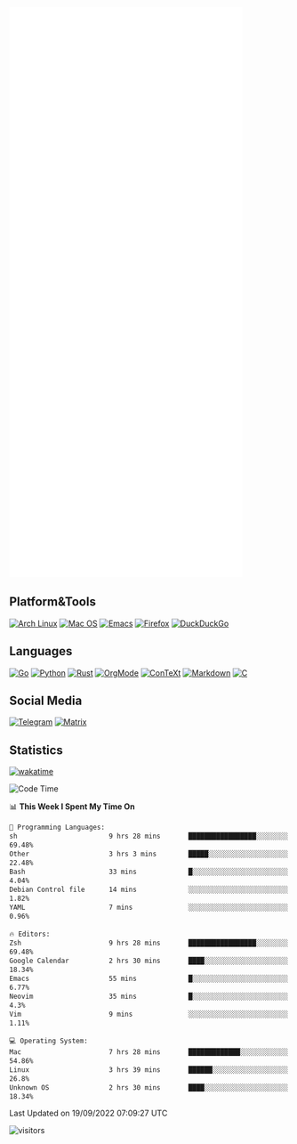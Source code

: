![Metrics](https://github.com/SteamedFish/SteamedFish/blob/master/github-metrics.svg)

## Platform&Tools

[![Arch Linux](https://img.shields.io/badge/ArchLinux-1793D1?logo=arch-linux&logoColor=fff&style=flat-square)](https://archlinux.org/)
[![Mac OS](https://img.shields.io/badge/MacOS-000000?style=flat-square&logo=macos&logoColor=F0F0F0)](https://www.apple.com/macos/)
[![Emacs](https://img.shields.io/badge/Emacs-%237F5AB6.svg?&style=flat-square&logo=gnu-emacs&logoColor=white)](https://www.gnu.org/software/emacs/)
[![Firefox](https://img.shields.io/badge/Firefox-FF7139?style=flat-square&logo=Firefox-Browser&logoColor=white)](https://firefox.com/)
[![DuckDuckGo](https://img.shields.io/badge/DuckDuckGo-DE5833?style=flat-square&logo=DuckDuckGo&logoColor=white)](https://duckduckgo.com/)

## Languages

[![Go](https://img.shields.io/badge/Golang-%2300ADD8.svg?style=flat-square&logo=go&logoColor=white)](https://golang.org/)
[![Python](https://img.shields.io/badge/Python-3670A0?style=flat-square&logo=python&logoColor=ffdd54)](https://www.python.org/)
[![Rust](https://img.shields.io/badge/Rust-%23000000.svg?style=flat-square&logo=rust&logoColor=white)](https://www.rust-lang.org/)
[![OrgMode](https://img.shields.io/badge/OrgMode-%23000000.svg?style=flat-square&logo=org&logoColor=white)](https://orgmode.org/)
[![ConTeXt](https://img.shields.io/badge/ConTeXt-%23008080.svg?style=flat-square&logo=latex&logoColor=white)](https://contextgarden.net/)
[![Markdown](https://img.shields.io/badge/MarkDown-%23000000.svg?style=flat-square&logo=markdown&logoColor=white)](https://daringfireball.net/projects/markdown/)
[![C](https://img.shields.io/badge/C-%2300599C.svg?style=flat-square&logo=c&logoColor=white)](https://www.iso.org/standard/74528.html)

## Social Media
[![Telegram](https://img.shields.io/badge/SteamedFish-2CA5E0?style=social&logo=telegram&logoColor=white)](https://t.me/SteamedFish)
[![Matrix](https://img.shields.io/badge/SteamedFish-2CA5E0?style=social&logo=matrix&logoColor=black)](https://matrix.to/#/@i:steamedfish.org)

## Statistics
[![wakatime](https://wakatime.com/badge/user/168280d6-fcf2-4b4f-ad3a-dc4612f35b38.svg)](https://wakatime.com/@168280d6-fcf2-4b4f-ad3a-dc4612f35b38)

<!--START_SECTION:waka-->
![Code Time](http://img.shields.io/badge/Code%20Time-2%2C011%20hrs%2035%20mins-blue)

📊 **This Week I Spent My Time On** 

```text
💬 Programming Languages: 
sh                       9 hrs 28 mins       █████████████████░░░░░░░░   69.48% 
Other                    3 hrs 3 mins        █████░░░░░░░░░░░░░░░░░░░░   22.48% 
Bash                     33 mins             █░░░░░░░░░░░░░░░░░░░░░░░░   4.04% 
Debian Control file      14 mins             ░░░░░░░░░░░░░░░░░░░░░░░░░   1.82% 
YAML                     7 mins              ░░░░░░░░░░░░░░░░░░░░░░░░░   0.96%

🔥 Editors: 
Zsh                      9 hrs 28 mins       █████████████████░░░░░░░░   69.48% 
Google Calendar          2 hrs 30 mins       ████░░░░░░░░░░░░░░░░░░░░░   18.34% 
Emacs                    55 mins             █░░░░░░░░░░░░░░░░░░░░░░░░   6.77% 
Neovim                   35 mins             █░░░░░░░░░░░░░░░░░░░░░░░░   4.3% 
Vim                      9 mins              ░░░░░░░░░░░░░░░░░░░░░░░░░   1.11%

💻 Operating System: 
Mac                      7 hrs 28 mins       █████████████░░░░░░░░░░░░   54.86% 
Linux                    3 hrs 39 mins       ██████░░░░░░░░░░░░░░░░░░░   26.8% 
Unknown OS               2 hrs 30 mins       ████░░░░░░░░░░░░░░░░░░░░░   18.34%

```


 Last Updated on 19/09/2022 07:09:27 UTC
<!--END_SECTION:waka-->

![visitors](https://visitor-badge.laobi.icu/badge?page_id=SteamedFish.SteamedFish)
